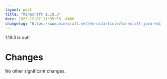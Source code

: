 ```yaml
---
layout: post
title: "Minecraft 1.19.3"
date: 2022-12-07 11:35:53 -0400
changelog: "https://www.minecraft.net/en-us/article/minecraft-java-edition-1-19-3"
---
```


1.19.3 is out!

# Changes

No other significant changes.

